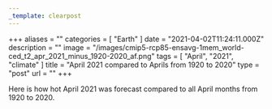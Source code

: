 ```yaml
---
_template: clearpost
---
```



+++
aliases = ""
categories = [ "Earth" ]
date = "2021-04-02T11:24:11.000Z"
description = ""
image = "/images/cmip5-rcp85-ensavg-1mem_world-ced_t2_apr_2021_minus_1920-2020_af.png"
tags = [ "April", "2021", "climate" ]
title = "April 2021 compared to Aprils from 1920 to 2020"
type = "post"
url = ""
+++


Here is how hot April 2021 was forecast compared to all April months from 1920 to 2020.
